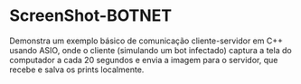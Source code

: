 # ScreenShot-BOTNET
 Demonstra um exemplo básico de comunicação cliente-servidor em C++ usando ASIO, onde o cliente (simulando um bot infectado) captura a tela do computador a cada 20 segundos e envia a imagem para o servidor, que recebe e salva os prints localmente. 

